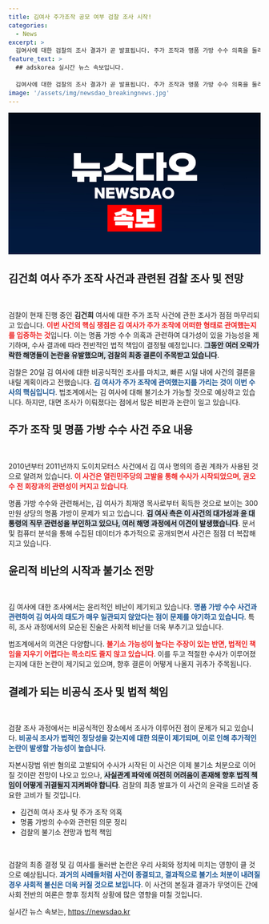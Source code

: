 ```yaml
---
title: 김여사 주가조작 공모 여부 검찰 조사 시작!
categories:
  - News
excerpt: >
  김여사에 대한 검찰의 조사 결과가 곧 발표됩니다. 주가 조작과 명품 가방 수수 의혹을 둘러싼 논란 속에서 불기소 전망이 유력하지만, 비공식 조사 방식이 부적절하다는 비판이 일고 있습니다. 명품 가방의 대가성과 윤리적 책임이 쟁점으로 떠오르며, 정치적 파장에 이목이 집중되고 있습니다.
feature_text: >
  ## adskorea 실시간 뉴스 속보입니다.

  김여사에 대한 검찰의 조사 결과가 곧 발표됩니다. 주가 조작과 명품 가방 수수 의혹을 둘러싼 논란 속에서 불기소 전망이 유력하지만, 비공식 조사 방식이 부적절하다는 비판이 일고 있습니다. 명품 가방의 대가성과 윤리적 책임이 쟁점으로 떠오르며, 정치적 파장에 이목이 집중되고 있습니다.
image: '/assets/img/newsdao_breakingnews.jpg'
---
```


<p><img src="/assets/img/newsdao_breakingnews.jpg" alt="adskorea 속보" /></p>

<h2 data-ke-size="size26">김건희 여사 주가 조작 사건과 관련된 검찰 조사 및 전망</h2>

<p data-ke-size="size16">&nbsp;</p>

<p>검찰이 현재 진행 중인 <b>김건희</b> 여사에 대한 주가 조작 사건에 관한 조사가 점점 마무리되고 있습니다. <b><span style="color: #ee2323;">이번 사건의 핵심 쟁점은 김 여사가 주가 조작에 어떠한 형태로 관여했는지를 입증하는 것</span></b>입니다. 이는 명품 가방 수수 의혹과 관련하여 대가성이 있을 가능성을 제기하며, 수사 결과에 따라 전반적인 법적 책임이 결정될 예정입니다. <b><span style="background-color: #21538527;">그동안 여러 오락가락한 해명들이 논란을 유발했으며, 검찰의 최종 결론이 주목받고 있습니다</span></b>.</p>

<p>검찰은 20일 김 여사에 대한 비공식적인 조사를 마치고, 빠른 시일 내에 사건의 결론을 내릴 계획이라고 전했습니다. <b><span style="color: #1a5490;">김 여사가 주가 조작에 관여했는지를 가리는 것이 이번 수사의 핵심입니다</span></b>. 법조계에서는 김 여사에 대해 불기소가 가능할 것으로 예상하고 있습니다. 하지만, 대면 조사가 이뤄졌다는 점에서 많은 비판과 논란이 일고 있습니다.</p>

<h2 data-ke-size="size26">주가 조작 및 명품 가방 수수 사건 주요 내용</h2>

<p data-ke-size="size16">&nbsp;</p>

<p>2010년부터 2011년까지 도이치모터스 사건에서 김 여사 명의의 증권 계좌가 사용된 것으로 알려져 있습니다. <b><span style="color: #ee2323;">이 사건은 열린민주당의 고발을 통해 수사가 시작되었으며, 권오수 전 회장과의 관련성이 커지고 있습니다</span></b>.</p>

<p>명품 가방 수수와 관련해서는, 김 여사가 최재영 목사로부터 획득한 것으로 보이는 300만원 상당의 명품 가방이 문제가 되고 있습니다. <b><span style="background-color: #21538527;">김 여사 측은 이 사건의 대가성과 윤 대통령의 직무 관련성을 부인하고 있으나, 여러 해명 과정에서 이견이 발생했습니다</span></b>. 문서 및 컴퓨터 분석을 통해 수집된 데이터가 추가적으로 공개되면서 사건은 점점 더 복잡해지고 있습니다. </p>

<h2 data-ke-size="size26">윤리적 비난의 시작과 불기소 전망</h2>

<p data-ke-size="size16">&nbsp;</p>

<p>김 여사에 대한 조사에서는 윤리적인 비난이 제기되고 있습니다. <b><span style="color: #1a5490;">명품 가방 수수 사건과 관련하여 김 여사의 태도가 매우 일관되지 않았다는 점이 문제를 야기하고 있습니다</span></b>. 특히, 조사 과정에서의 모순된 진술은 사회적 비난을 더욱 부추기고 있습니다. </p>

<p>법조계에서의 의견은 다양합니다. <b><span style="color: #ee2323;">불기소 가능성이 높다는 주장이 있는 반면, 법적인 책임을 지우기 어렵다는 목소리도 줄지 않고 있습니다</span></b>. 이를 두고 적절한 수사가 이루어졌는지에 대한 논란이 제기되고 있으며, 향후 결론이 어떻게 나올지 귀추가 주목됩니다.</p>

<h2 data-ke-size="size26">결례가 되는 비공식 조사 및 법적 책임</h2>

<p data-ke-size="size16">&nbsp;</p>

<p>검찰 조사 과정에서는 비공식적인 장소에서 조사가 이루어진 점이 문제가 되고 있습니다. <b><span style="color: #1a5490;">비공식 조사가 법적인 정당성을 갖는지에 대한 의문이 제기되며, 이로 인해 추가적인 논란이 발생할 가능성이 높습니다</span></b>. </p>

<p>자본시장법 위반 혐의로 고발되어 수사가 시작된 이 사건은 이제 불기소 처분으로 이어질 것이란 전망이 나오고 있으나, <b><span style="background-color: #21538527;">사실관계 파악에 여전히 어려움이 존재해 향후 법적 책임이 어떻게 귀결될지 지켜봐야 합니다</span></b>. 검찰의 최종 발표가 이 사건의 윤곽을 드러낼 중요한 고비가 될 것입니다.</p>

<ul>
  <li>김건희 여사 조사 및 주가 조작 의혹</li>
  <li>명품 가방의 수수와 관련된 의문 정리</li>
  <li>검찰의 불기소 전망과 법적 책임</li>
</ul>

<p data-ke-size="size16">&nbsp;</p>

<p>검찰의 최종 결정 및 김 여사를 둘러싼 논란은 우리 사회와 정치에 미치는 영향이 클 것으로 예상됩니다. <b><span style="color: #1a5490;">과거의 사례들처럼 사건이 종결되고, 결과적으로 불기소 처분이 내려질 경우 사회적 불신은 더욱 커질 것으로 보입니다</span></b>. 이 사건의 본질과 결과가 무엇이든 간에 사회 전반의 여론은 향후 정치적 상황에 많은 영향을 미칠 것입니다.</p>
실시간 뉴스 속보는, <a href="https://newsdao.kr" rel="dofollow">https://newsdao.kr</a>


